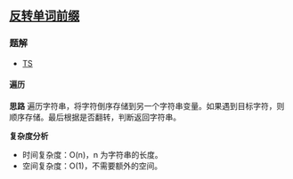 ## [反转单词前缀](https://leetcode.cn/problems/reverse-prefix-of-word/)
### 题解
+ [TS](../../ts/2048/2000.ts)

#### 遍历
**思路**
遍历字符串，将字符倒序存储到另一个字符串变量。如果遇到目标字符，则顺序存储。最后根据是否翻转，判断返回字符串。

**复杂度分析**
+ 时间复杂度：O(n)，n 为字符串的长度。
+ 空间复杂度：O(1)，不需要额外的空间。